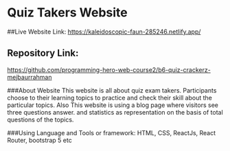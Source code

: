 # Quiz Takers Website

##Live Website Link: 
https://kaleidoscopic-faun-285246.netlify.app/

## Repository Link: 
https://github.com/programming-hero-web-course2/b6-quiz-crackerz-mejbaurrahman

###About Website
This website is all about quiz exam takers. Participants choose to their learning topics to practice and check their skill about the particular topics. 
Also This website is using a blog page where visitors see three questions answer. and statistics as representation on the basis of total questions of the topics. 

###Using Language  and Tools or framework:
HTML, CSS, ReactJs, React Router, bootstrap 5 etc 

